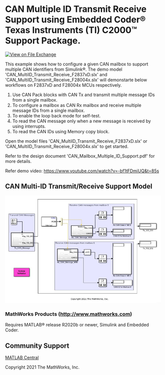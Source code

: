 # **CAN Multiple ID Transmit Receive Support using Embedded Coder® Texas Instruments (TI) C2000™ Support Package.**
<!-- This is the "Title of the contribution" that was approved during the Community Contribution Review Process --> 

[![View <File Exchange Title> on File Exchange](https://www.mathworks.com/matlabcentral/images/matlab-file-exchange.svg)](https://www.mathworks.com/matlabcentral/fileexchange/####-file-exchange-title)  
<!-- Add this icon to the README if this repo also appears on File Exchange via the "Connect to GitHub" feature --> 
This example shows how to configure a given CAN mailbox to support multiple CAN identifiers from Simulink®. The demo model 'CAN_MultiID_Transmit_Receive_F2837xD.slx' and 'CAN_MultiID_Transmit_Receive_F28004x.slx' will demonstarte below workflows on F2837xD and F28004x MCUs respectively.

1. Use CAN Pack blocks with CAN Tx and transmit multiple message IDs from a single mailbox.
2. To configure a mailbox as CAN Rx mailbox and receive multiple message IDs from a single mailbox.
3. To enable the loop back mode for self-test.
4. To read the CAN message only when a new message is received by using interrupts.
5. To read the CAN IDs using Memory copy block.

Open the model files 'CAN_MultiID_Transmit_Receive_F2837xD.slx' or 'CAN_MultiID_Transmit_Receive_F28004x.slx' to get started.

Refer to the design document 'CAN_Mailbox_Multiple_ID_Support.pdf' for more details.

Refer demo video: https://www.youtube.com/watch?v=-bf1tFDmiUQ&t=85s

<!--- If your project includes a visualation or any images or an App please include a screenshot in this README --->

## **CAN Multi-ID Transmit/Receive Support Model**
![](overview/CAN_Multi_ID.JPG) 

### MathWorks Products (http://www.mathworks.com)

Requires MATLAB® release R2020b or newer, Simulink and Embedded Coder.

## Community Support
[MATLAB Central](https://www.mathworks.com/matlabcentral)

Copyright 2021 The MathWorks, Inc.


